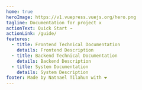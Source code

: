 ```yaml
---
home: true
heroImage: https://v1.vuepress.vuejs.org/hero.png
tagline: Documentation for project x
actionText: Quick Start →
actionLink: /guide/
features:
  - title: Frontend Technical Documentation
    details: Frontend Description
  - title: Backend Technical Documentation
    details: Backend Description
  - title: System Documentation
    details: System Description
footer: Made by Natnael Tilahun with ❤️
---
```

